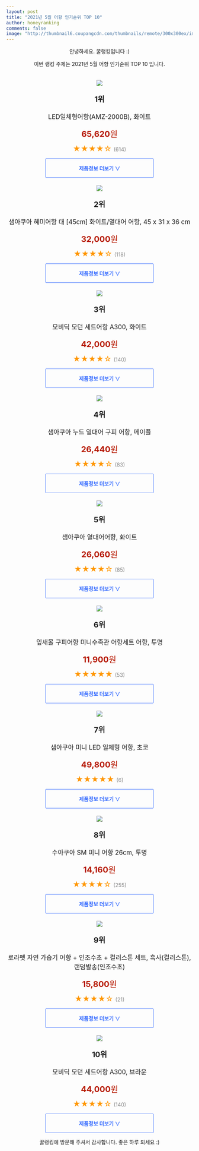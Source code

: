```yaml
--- 
layout: post 
title: "2021년 5월 어항 인기순위 TOP 10" 
author: honeyranking 
comments: false 
image: "http://thumbnail6.coupangcdn.com/thumbnails/remote/300x300ex/image/product/image/vendoritem/2016/05/20/3009711018/9bb3d2e1-d1e5-4d6a-bf80-c609bbb265ab.jpg" 
--- 
```

<p style="text-align: center;">안녕하세요. 꿀랭킹입니다 :)</p> <p style="text-align: center;">이번 랭킹 주제는 2021년 5월 어항 인기순위 TOP 10 입니다.</p><center><img src="http://thumbnail6.coupangcdn.com/thumbnails/remote/300x300ex/image/product/image/vendoritem/2016/05/20/3009711018/9bb3d2e1-d1e5-4d6a-bf80-c609bbb265ab.jpg" style="margin-top:20px" /></center> <p style="text-align: center; font-size: 20px"><b>1위</b></p> <p style="text-align: center; font-size: 17px">LED일체형어항(AMZ-2000B), 화이트</p> <p style="text-align: center;"><span style="color: #b61800; font-size: 22px;"><b>65,620</b>원</span></p> <p style="text-align: center;"><span style="color: #ff9600; font-size: 20px;">★★★★☆ </span><span style="color: #878787;">(614)</span></p> <center><a href="https://coupa.ng/bZW6IK"> <div style="font-size: 14px; display: inline-block; padding: 15px 90px; color: #346aff; border-radius: 2px; border: 1px solid #346aff; cursor: pointer;"><b>제품정보 더보기 &or;</b></div> </a></center><center><img src="http://thumbnail6.coupangcdn.com/thumbnails/remote/300x300ex/image/rs_quotation_api/najsefvc/e250ae0bc2ce4c779317faf0c8a72c92.jpg" style="margin-top:20px" /></center> <p style="text-align: center; font-size: 20px"><b>2위</b></p> <p style="text-align: center; font-size: 17px">샘아쿠아 혜미어항 대 [45cm] 화이트/열대어 어항, 45 x 31 x 36 cm</p> <p style="text-align: center;"><span style="color: #b61800; font-size: 22px;"><b>32,000</b>원</span></p> <p style="text-align: center;"><span style="color: #ff9600; font-size: 20px;">★★★★☆ </span><span style="color: #878787;">(118)</span></p> <center><a href="https://coupa.ng/bZW6IR"> <div style="font-size: 14px; display: inline-block; padding: 15px 90px; color: #346aff; border-radius: 2px; border: 1px solid #346aff; cursor: pointer;"><b>제품정보 더보기 &or;</b></div> </a></center><center><img src="http://thumbnail6.coupangcdn.com/thumbnails/remote/300x300ex/image/retail/images/4873367652335-2db79ed6-d429-4d82-ae85-407e9b7fdbea.jpg" style="margin-top:20px" /></center> <p style="text-align: center; font-size: 20px"><b>3위</b></p> <p style="text-align: center; font-size: 17px">모비딕 모던 세트어항 A300, 화이트</p> <p style="text-align: center;"><span style="color: #b61800; font-size: 22px;"><b>42,000</b>원</span></p> <p style="text-align: center;"><span style="color: #ff9600; font-size: 20px;">★★★★☆ </span><span style="color: #878787;">(140)</span></p> <center><a href="https://coupa.ng/bZW6IU"> <div style="font-size: 14px; display: inline-block; padding: 15px 90px; color: #346aff; border-radius: 2px; border: 1px solid #346aff; cursor: pointer;"><b>제품정보 더보기 &or;</b></div> </a></center><center><img src="http://thumbnail9.coupangcdn.com/thumbnails/remote/300x300ex/image/retail/images/2020/02/27/10/3/120487c2-7958-4635-8bf0-13d7a4b1202a.jpg" style="margin-top:20px" /></center> <p style="text-align: center; font-size: 20px"><b>4위</b></p> <p style="text-align: center; font-size: 17px">샘아쿠아 누드 열대어 구피 어항, 메이플</p> <p style="text-align: center;"><span style="color: #b61800; font-size: 22px;"><b>26,440</b>원</span></p> <p style="text-align: center;"><span style="color: #ff9600; font-size: 20px;">★★★★☆ </span><span style="color: #878787;">(83)</span></p> <center><a href="https://coupa.ng/bZW6IW"> <div style="font-size: 14px; display: inline-block; padding: 15px 90px; color: #346aff; border-radius: 2px; border: 1px solid #346aff; cursor: pointer;"><b>제품정보 더보기 &or;</b></div> </a></center><center><img src="http://thumbnail7.coupangcdn.com/thumbnails/remote/300x300ex/image/retail/images/2020/03/30/10/0/46673421-2e64-45ae-b456-b344f56c00af.jpg" style="margin-top:20px" /></center> <p style="text-align: center; font-size: 20px"><b>5위</b></p> <p style="text-align: center; font-size: 17px">샘아쿠아 열대어어항, 화이트</p> <p style="text-align: center;"><span style="color: #b61800; font-size: 22px;"><b>26,060</b>원</span></p> <p style="text-align: center;"><span style="color: #ff9600; font-size: 20px;">★★★★☆ </span><span style="color: #878787;">(85)</span></p> <center><a href="https://coupa.ng/bZW6IZ"> <div style="font-size: 14px; display: inline-block; padding: 15px 90px; color: #346aff; border-radius: 2px; border: 1px solid #346aff; cursor: pointer;"><b>제품정보 더보기 &or;</b></div> </a></center><center><img src="http://thumbnail8.coupangcdn.com/thumbnails/remote/300x300ex/image/vendor_inventory/42ef/178f631c69a8c19192033ea7c29db74cb4ce4d3f811922098253542ab744.jpg" style="margin-top:20px" /></center> <p style="text-align: center; font-size: 20px"><b>6위</b></p> <p style="text-align: center; font-size: 17px">잎새몰 구피어항 미니수족관 어항세트 어항, 투명</p> <p style="text-align: center;"><span style="color: #b61800; font-size: 22px;"><b>11,900</b>원</span></p> <p style="text-align: center;"><span style="color: #ff9600; font-size: 20px;">★★★★★ </span><span style="color: #878787;">(53)</span></p> <center><a href="https://coupa.ng/bZW6I3"> <div style="font-size: 14px; display: inline-block; padding: 15px 90px; color: #346aff; border-radius: 2px; border: 1px solid #346aff; cursor: pointer;"><b>제품정보 더보기 &or;</b></div> </a></center><center><img src="http://thumbnail6.coupangcdn.com/thumbnails/remote/300x300ex/image/retail/images/2020/09/01/18/8/c04008e4-f9de-4fae-a8d6-d8c1482d86bd.jpg" style="margin-top:20px" /></center> <p style="text-align: center; font-size: 20px"><b>7위</b></p> <p style="text-align: center; font-size: 17px">샘아쿠아 미니 LED 일체형 어항, 초코</p> <p style="text-align: center;"><span style="color: #b61800; font-size: 22px;"><b>49,800</b>원</span></p> <p style="text-align: center;"><span style="color: #ff9600; font-size: 20px;">★★★★★ </span><span style="color: #878787;">(6)</span></p> <center><a href="https://coupa.ng/bZW6I7"> <div style="font-size: 14px; display: inline-block; padding: 15px 90px; color: #346aff; border-radius: 2px; border: 1px solid #346aff; cursor: pointer;"><b>제품정보 더보기 &or;</b></div> </a></center><center><img src="http://thumbnail7.coupangcdn.com/thumbnails/remote/300x300ex/image/product/image/vendoritem/2019/08/08/3648200274/ff01e631-8c3d-4378-894f-11b204fa2a98.jpg" style="margin-top:20px" /></center> <p style="text-align: center; font-size: 20px"><b>8위</b></p> <p style="text-align: center; font-size: 17px">수아쿠아 SM 미니 어항 26cm, 투명</p> <p style="text-align: center;"><span style="color: #b61800; font-size: 22px;"><b>14,160</b>원</span></p> <p style="text-align: center;"><span style="color: #ff9600; font-size: 20px;">★★★★☆ </span><span style="color: #878787;">(255)</span></p> <center><a href="https://coupa.ng/bZW6Jb"> <div style="font-size: 14px; display: inline-block; padding: 15px 90px; color: #346aff; border-radius: 2px; border: 1px solid #346aff; cursor: pointer;"><b>제품정보 더보기 &or;</b></div> </a></center><center><img src="http://thumbnail7.coupangcdn.com/thumbnails/remote/300x300ex/image/rs_quotation_api/0sjdmyjx/e5d376009be847558947de27cada6f3e.jpg" style="margin-top:20px" /></center> <p style="text-align: center; font-size: 20px"><b>9위</b></p> <p style="text-align: center; font-size: 17px">로라펫 자연 가습기 어항 + 인조수초 + 컬러스톤 세트, 흑사(컬러스톤), 랜덤발송(인조수초)</p> <p style="text-align: center;"><span style="color: #b61800; font-size: 22px;"><b>15,800</b>원</span></p> <p style="text-align: center;"><span style="color: #ff9600; font-size: 20px;">★★★★☆ </span><span style="color: #878787;">(21)</span></p> <center><a href="https://coupa.ng/bZW6Jf"> <div style="font-size: 14px; display: inline-block; padding: 15px 90px; color: #346aff; border-radius: 2px; border: 1px solid #346aff; cursor: pointer;"><b>제품정보 더보기 &or;</b></div> </a></center><center><img src="http://thumbnail7.coupangcdn.com/thumbnails/remote/300x300ex/image/retail/images/5660878344106-3bdc8a64-a8da-4f4c-8579-2f4cef7f72e5.jpg" style="margin-top:20px" /></center> <p style="text-align: center; font-size: 20px"><b>10위</b></p> <p style="text-align: center; font-size: 17px">모비딕 모던 세트어항 A300, 브라운</p> <p style="text-align: center;"><span style="color: #b61800; font-size: 22px;"><b>44,000</b>원</span></p> <p style="text-align: center;"><span style="color: #ff9600; font-size: 20px;">★★★★☆ </span><span style="color: #878787;">(140)</span></p> <center><a href="https://coupa.ng/bZW6Jl"> <div style="font-size: 14px; display: inline-block; padding: 15px 90px; color: #346aff; border-radius: 2px; border: 1px solid #346aff; cursor: pointer;"><b>제품정보 더보기 &or;</b></div> </a></center> <p style="text-align: center;">꿀랭킹에 방문해 주셔서 감사합니다. 좋은 하루 되세요 :)</p>
